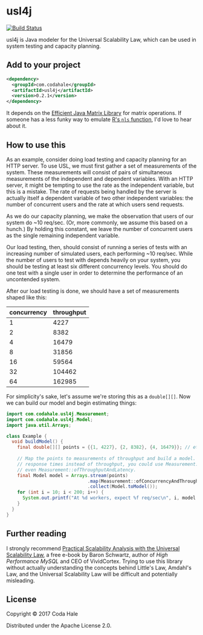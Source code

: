 # usl4j

[![Build Status](https://secure.travis-ci.org/codahale/usl4j.svg)](http://travis-ci.org/codahale/usl4j)

usl4j is Java modeler for the Universal Scalability Law, which can be used in system testing and
capacity planning.

## Add to your project

```xml
<dependency>
  <groupId>com.codahale</groupId>
  <artifactId>usl4j</artifactId>
  <version>0.2.1</version>
</dependency>
```

It depends on the [Efficient Java Matrix Library](https://github.com/lessthanoptimal/ejml) for matrix
operations. If someone has a less funky way to emulate [R's `nls`
function](https://github.com/smoeding/usl), I'd love to hear about it.

## How to use this

As an example, consider doing load testing and capacity planning for an HTTP server. To use USL, we
must first gather a set of measurements of the system. These measurements will consist of pairs of
simultaneous measurements of the independent and dependent variables. With an HTTP server, it might
be tempting to use the rate as the independent variable, but this is a mistake. The rate of requests
being handled by the server is actually itself a dependent variable of two other independent
variables: the number of concurrent users and the rate at which users send requests.

As we do our capacity planning, we make the observation that users of our system do ~10 req/sec.
(Or, more commonly, we assume this based on a hunch.) By holding this constant, we leave the number
of concurrent users as the single remaining independent variable.

Our load testing, then, should consist of running a series of tests with an increasing number of
simulated users, each performing ~10 req/sec. While the number of users to test with depends heavily
on your system, you should be testing at least six different concurrency levels. You should do one
test with a single user in order to determine the performance of an uncontended system.

After our load testing is done, we should have a set of measurements shaped like this:

|concurrency|throughput|
|-----------|----------|
|          1|      4227|
|          2|      8382|
|          4|     16479|
|          8|     31856|
|         16|     59564|
|         32|    104462|
|         64|    162985|

For simplicity's sake, let's assume we're storing this as a `double[][]`. Now we can build our
model and begin estimating things:

```java
import com.codahale.usl4j.Measurement;
import com.codahale.usl4j.Model;
import java.util.Arrays;

class Example {
  void buildModel() {
    final double[][] points = {{1, 4227}, {2, 8382}, {4, 16479}}; // etc.
  
    // Map the points to measurements of throughput and build a model. If you'd measured mean
    // response times instead of throughput, you could use Measurement::ofConcurrencyAndLatency or
    // even Measurement::ofThroughputAndLatency.
    final Model model = Arrays.stream(points)
                              .map(Measurement::ofConcurrencyAndThroughput)
                              .collect(Model.toModel());
    for (int i = 10; i < 200; i++) {
      System.out.printf("At %d workers, expect %f req/sec\n", i, model.throughputAtConcurrency(i));
    }
  }
}
```

## Further reading

I strongly recommend [Practical Scalability Analysis with the Universal Scalability
Law](https://www.vividcortex.com/resources/universal-scalability-law/), a free e-book by Baron
Schwartz, author of _High Performance MySQL_ and CEO of VividCortex. Trying to use this library
without actually understanding the concepts behind Little's Law, Amdahl's Law, and the Universal
Scalability Law will be difficult and potentially misleading.

## License

Copyright © 2017 Coda Hale

Distributed under the Apache License 2.0.
